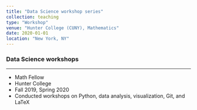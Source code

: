 ```yaml
---
title: "Data Science workshop series"
collection: teaching
type: "Workshop"
venue: "Hunter College (CUNY), Mathematics"
date: 2020-01-01
location: "New York, NY"
---
```


### Data Science workshops
---

* Math Fellow
* Hunter College
* Fall 2019, Spring 2020
* Conducted workshops on Python, data analysis, visualization, Git, and LaTeX
